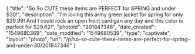 {
    "title": "So So CUTE these items are PERFECT for SPRING and under $30!",
    "description": "I'm loving this army green jacket for spring for only $29.99! And I could rock an open front cardigan any day and this color is perfect for $29.62!",
    "photoId": "201847346",
    "date_created": "1549680369",
    "date_modified": "1549680539",
    "type": "captivate",
    "layout": "photo",
    "url": "\/p\/so-so-cute-these-items-are-perfect-for-spring-and-under-30\/201847346"
}